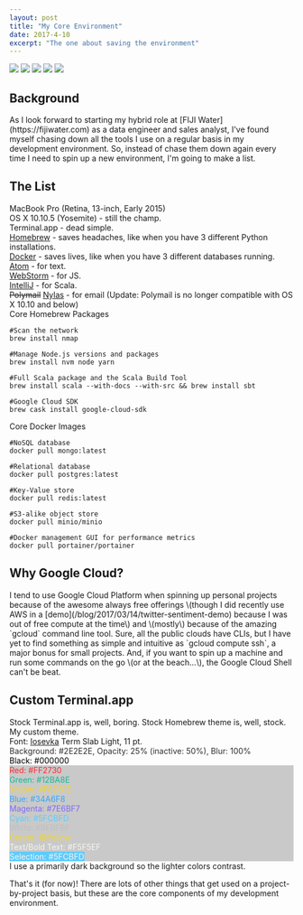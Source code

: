 ```yaml
---
layout: post
title: "My Core Environment"
date: 2017-4-10
excerpt: "The one about saving the environment"
---
```

<link rel="stylesheet"
      href="//cdnjs.cloudflare.com/ajax/libs/highlight.js/9.12.0/styles/default.min.css">
<script src="//cdnjs.cloudflare.com/ajax/libs/highlight.js/9.12.0/highlight.min.js"></script>
<script>hljs.initHighlightingOnLoad();</script>
<div>
  <img class="ui avatar image" src="/images/avatars/mac.png">
  <img class="ui avatar image" src="/images/avatars/jetbrains.png">
  <img class="ui avatar image" src="/images/avatars/docker.png">
  <img class="ui avatar image" src="/images/avatars/atomio.png">
  <img class="ui avatar image" src="/images/avatars/googlecloud.png">
</div>
<h2 class="ui header">Background</h2>
As I look forward to starting my hybrid role at [FIJI Water](https://fijiwater.com) as a data engineer and sales analyst, I've found myself chasing down all the tools I use on a regular basis in my development environment. So, instead of chase them down again every time I need to spin up a new environment, I'm going to make a list.

<h2 class="ui header">The List</h2>
<div class="ui relaxed list">
  <div class="item">
    <div class="content">
      <div class="header">MacBook Pro (Retina, 13-inch, Early 2015)</div>
      <div class="description">
        <div class="ui bulleted list">
          <div class="item">OS X 10.10.5 (Yosemite) - still the champ.</div>
          <div class="item">Terminal.app - dead simple.</div>
          <div class="item"><a href="https://brew.sh/">Homebrew</a> - saves headaches, like when you have 3 different Python installations.</div>
          <div class="item"><a href="https://www.docker.com/community-edition">Docker</a> - saves lives, like when you have 3 different databases running.</div>
          <div class="item"><a href="https://atom.io/">Atom</a> - for text.</div>
          <div class="item"><a href="https://www.jetbrains.com/toolbox/">WebStorm</a> - for JS.</div>
          <div class="item"><a href="https://www.jetbrains.com/toolbox/">IntelliJ</a> - for Scala.</div>
          <div class="item"><a style="text-decoration:line-through" href="https://polymail.io">Polymail</a> <a href="https://www.nylas.com/nylas-mail/">Nylas</a> - for email (Update: Polymail is no longer compatible with OS X 10.10 and below)</div>
        </div>
      </div>
    </div>
  </div>
  <div class="item">
    <div class="content">
      <div class="header">Core Homebrew Packages</div>
      <div class="description">
        <div class="ui list">
          <div class="item">
            <pre><code class="bash">#Scan the network
brew install nmap</code></pre>
          </div>
          <div class="item">
            <pre><code class="bash">#Manage Node.js versions and packages
brew install nvm node yarn</code></pre>
          </div>
          <div class="item">
            <pre><code class="bash">#Full Scala package and the Scala Build Tool
brew install scala --with-docs --with-src && brew install sbt</code></pre>
          </div>
          <div class="item">
            <pre><code class="bash">#Google Cloud SDK
brew cask install google-cloud-sdk</code></pre>
          </div>
        </div>
      </div>
    </div>
  </div>
  <div class="item">
    <div class="content">
      <div class="header">Core Docker Images</div>
      <div class="description">
        <div class="ui list">
          <div class="item">
            <pre><code class="bash">#NoSQL database
docker pull mongo:latest</code></pre>
          </div>
          <div class="item">
            <pre><code class="bash">#Relational database
docker pull postgres:latest</code></pre>
          </div>
          <div class="item">
            <pre><code class="bash">#Key-Value store
docker pull redis:latest</code></pre>
          </div>
          <div class="item">
            <pre><code class="bash">#S3-alike object store
docker pull minio/minio</code></pre>
          </div>
          <div class="item">
            <pre><code class="bash">#Docker management GUI for performance metrics
docker pull portainer/portainer</code></pre>
          </div>
        </div>
      </div>
    </div>
  </div>
</div>
<h2 class="ui header">Why Google Cloud?</h2>
I tend to use Google Cloud Platform when spinning up personal projects because of the awesome always free offerings \(though I did recently use AWS in a [demo](/blog/2017/03/14/twitter-sentiment-demo) because I was out of free compute at the time\) and \(mostly\) because of the amazing `gcloud` command line tool. Sure, all the public clouds have CLIs, but I have yet to find something as simple and intuitive as `gcloud compute ssh`, a major bonus for small projects. And, if you want to spin up a machine and run some commands on the go \(or at the beach...\), the Google Cloud Shell can't be beat.
<h2 class="ui header">Custom Terminal.app</h2>
Stock Terminal.app is, well, boring. Stock Homebrew theme is, well, stock. My custom theme.
<div class="ui relaxed list">
  <div class="item">Font: <a href="https://be5invis.github.io/Iosevka/">Iosevka</a> Term Slab Light, 11 pt.</div>
  <div class="item" style="color:#2E2E2E">Background: #2E2E2E, Opacity: 25% (inactive: 50%), Blur: 100%</div>
  <div class="item" style="color:#000000;">Black: #000000</div>
  <div style="background-color:rgba(46, 46, 46, .25)">
    <div class="item" style="color:#FF2730;">Red: #FF2730</div>
    <div class="item" style="color:#12BA8E;">Green: #12BA8E</div>
    <div class="item" style="color:#F8D61E;">Yellow: #F8D61E</div>
    <div class="item" style="color:#34A6F8;">Blue: #34A6F8</div>
    <div class="item" style="color:#7E6BF7;">Magenta: #7E6BF7</div>
    <div class="item" style="color:#5FCBFD;">Cyan: #5FCBFD</div>
    <div class="item" style="color:#BFBFBF;">White: #BFBFBF</div>
    <div class="item" style="color:#F8D61E;">Cursor: @Yellow</div>
    <div class="item" style="color:#F5F5EF;">Text/Bold Text: #F5F5EF</div>
    <div class="item"><mark style="color:#F5F5EF;background-color:#5FCBFD;">Selection: #5FCBFD</mark></div>
  </div>
</div>
I use a primarily dark background so the lighter colors contrast.

That's it \(for now\)! There are lots of other things that get used on a project-by-project basis, but these are the core components of my development environment.
